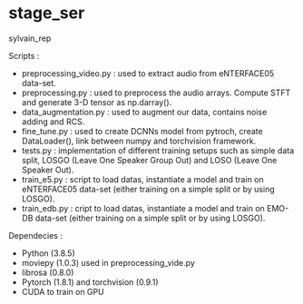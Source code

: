 # stage_ser
 sylvain_rep
 
 Scripts :
 + preprocessing_video.py : used to extract audio from eNTERFACE05 data-set.
 + preprocessing.py : used to preprocess the audio arrays. Compute STFT and generate 3-D tensor as np.darray().
 + data_augmentation.py : used to augment our data, contains noise adding and RCS.
 + fine_tune.py : used to create DCNNs model from pytroch, create DataLoader(), link between numpy and torchvision framework.
 + tests.py : implementation of different training setups such as simple data split, LOSGO (Leave One Speaker Group Out) and LOSO (Leave One Speaker Out).
 + train_e5.py : script to load datas, instantiate a model and train on eNTERFACE05 data-set (either training on a simple split or by using LOSGO).
 + train_edb.py : cript to load datas, instantiate a model and train on EMO-DB data-set (either training on a simple split or by using LOSGO).

Dependecies :
 + Python (3.8.5)
 + moviepy (1.0.3) used in preprocessing_vide.py
 + librosa (0.8.0)
 + Pytorch (1.8.1) and torchvision (0.9.1)
 + CUDA to train on GPU
